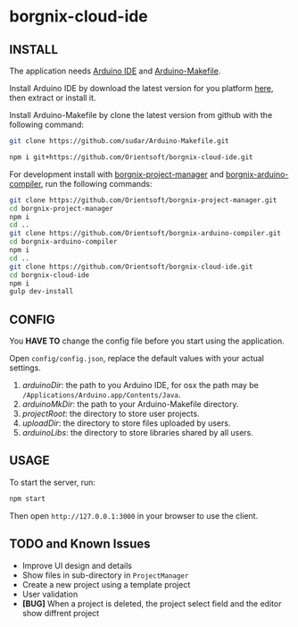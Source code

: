 # borgnix-cloud-ide

## INSTALL

The application needs [Arduino IDE](https://www.arduino.cc/en/main/software) and [Arduino-Makefile](https://github.com/sudar/Arduino-Makefile).

Install Arduino IDE by download the latest version for you platform [here](https://www.arduino.cc/en/main/software), then extract or install it.

Install Arduino-Makefile by clone the latest version from github with the following command:

```bash
git clone https://github.com/sudar/Arduino-Makefile.git
```


```bash
npm i git+https://github.com/Orientsoft/borgnix-cloud-ide.git
```

For development install with [borgnix-project-manager](https://github.com/Orientsoft/borgnix-project-manager) and [borgnix-arduino-compiler](https://github.com/Orientsoft/borgnix-arduino-compiler), run the following commands:

```bash
git clone https://github.com/Orientsoft/borgnix-project-manager.git
cd borgnix-project-manager
npm i
cd ..
git clone https://github.com/Orientsoft/borgnix-arduino-compiler.git
cd borgnix-arduino-compiler
npm i
cd ..
git clone https://github.com/Orientsoft/borgnix-cloud-ide.git
cd borgnix-cloud-ide
npm i
gulp dev-install
```

## CONFIG

You **HAVE TO** change the config file before you start using the application.

Open `config/config.json`, replace the default values with your actual settings.

1. *arduinoDir*: the path to you Arduino IDE, for osx the path may be `/Applications/Arduino.app/Contents/Java`.
2. *arduinoMkDir*: the path to your Arduino-Makefile directory.
3. *projectRoot*: the directory to store user projects.
4. *uploadDir*: the directory to store files uploaded by users.
5. *arduinoLibs*: the directory to store libraries shared by all users.

## USAGE

To start the server, run:

```bash
npm start
```

Then open `http://127.0.0.1:3000` in your browser to use the client.

## TODO and Known Issues

- Improve UI design and details
- Show files in sub-directory in `ProjectManager`
- Create a new project using a template project
- User validation
- **[BUG]** When a project is deleted, the project select field and the editor show diffrent project

